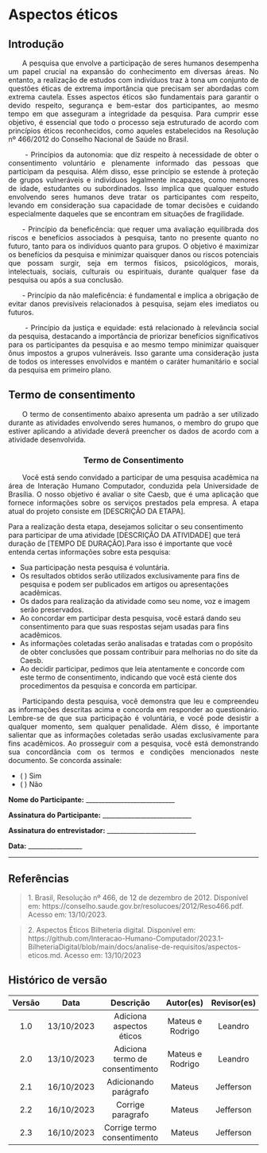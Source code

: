 # Aspectos éticos

## Introdução

<p align="justify">&emsp;&emsp;A pesquisa que envolve a participação de seres humanos desempenha um papel crucial na expansão do conhecimento em diversas áreas. No entanto, a realização de estudos com indivíduos traz à tona um conjunto de questões éticas de extrema importância que precisam ser abordadas com extrema cautela. Esses aspectos éticos são fundamentais para garantir o devido respeito, segurança e bem-estar dos participantes, ao mesmo tempo em que asseguram a integridade da pesquisa. Para cumprir esse objetivo, é essencial que todo o processo seja estruturado de acordo com princípios éticos reconhecidos, como aqueles estabelecidos na Resolução nº 466/2012 do Conselho Nacional de Saúde no Brasil.</p>

<p align="justify">&emsp;&emsp; - Princípios  da autonomia: que diz respeito à necessidade de obter o consentimento voluntário e plenamente informado das pessoas que participam da pesquisa. Além disso, esse princípio se estende à proteção de grupos vulneráveis e indivíduos legalmente incapazes, como menores de idade, estudantes ou subordinados. Isso implica que qualquer estudo envolvendo seres humanos deve tratar os participantes com respeito, levando em consideração sua capacidade de tomar decisões e cuidando especialmente daqueles que se encontram em situações de fragilidade. </p>

<p align="justify">&emsp;&emsp;- Princípio da beneficência: que requer uma avaliação equilibrada dos riscos e benefícios associados à pesquisa, tanto no presente quanto no futuro, tanto para os indivíduos quanto para grupos. O objetivo é maximizar os benefícios da pesquisa e minimizar quaisquer danos ou riscos potenciais que possam surgir, seja em termos físicos, psicológicos, morais, intelectuais, sociais, culturais ou espirituais, durante qualquer fase da pesquisa ou após a sua conclusão.</p>

<p align="justify">&emsp;&emsp;- Princípio da não maleficência: é fundamental e implica a obrigação de evitar danos previsíveis relacionados à pesquisa, sejam eles imediatos ou futuros. </p>

 <p align="justify">&emsp;&emsp; - Princípio da justiça e equidade: está relacionado à relevância social da pesquisa, destacando a importância de priorizar benefícios significativos para os participantes da pesquisa e ao mesmo tempo minimizar quaisquer ônus impostos a grupos vulneráveis. Isso garante uma consideração justa de todos os interesses envolvidos e mantém o caráter humanitário e social da pesquisa em primeiro plano.</p>


## Termo de consentimento

<p align="justify">&emsp;&emsp;O termo de consentimento abaixo apresenta um padrão a ser utilizado durante as atividades envolvendo seres humanos, o membro do grupo que estiver aplicando a atividade deverá preencher os dados de acordo com a atividade desenvolvida.
</p>

<div style="text-align: center">
<h3>
Termo de Consentimento
</h3>
</div>



<p align="justify">&emsp;&emsp;Você está sendo convidado a participar de uma pesquisa acadêmica na área de Interação Humano Computador, conduzida pela Universidade de Brasília. O nosso objetivo é avaliar o site Caesb, que é uma aplicação que fornece informações sobre os serviços prestados pela empresa. A etapa atual do projeto consiste em [DESCRIÇÃO DA ETAPA].</p>

Para a realização desta etapa, desejamos solicitar o seu consentimento para participar de uma atividade [DESCRIÇÃO DA ATIVIDADE] que terá duração de [TEMPO DE DURAÇÃO].Para isso é importante que você entenda certas informações sobre esta pesquisa:

- Sua participação nesta pesquisa é voluntária. 
- Os resultados obtidos serão utilizados exclusivamente para fins de pesquisa e podem ser publicados em artigos ou apresentações acadêmicas. 
- Os dados para realização da atividade como seu nome, voz e imagem serão preservados.
- Ao concordar em participar desta pesquisa, você estará dando seu consentimento para que suas respostas sejam usadas para fins acadêmicos. 
- As informações coletadas serão analisadas e tratadas com o propósito de obter conclusões que possam contribuir para melhorias no do site da Caesb.
- Ao decidir participar, pedimos que leia atentamente e concorde com este termo de consentimento, indicando que você está ciente dos procedimentos da pesquisa e concorda em participar.
<p align="justify">&emsp;&emsp;Participando desta pesquisa, você demonstra que leu e compreendeu as informações descritas acima e concorda em responder ao questionário. Lembre-se de que sua participação é voluntária, e você pode desistir a qualquer momento, sem qualquer penalidade. Além disso, é importante salientar que as informações coletadas serão usadas exclusivamente para fins acadêmicos.
Ao prosseguir com a pesquisa, você está demonstrando sua concordância com os termos e condições mencionados neste documento. Se concorda assinale:</p>

- ( ) Sim
- ( ) Não



**Nome do Participante:** ____________________________

**Assinatura do Participante:** ____________________________

**Assinatura do entrevistador:** ____________________________

**Data:** _________________

-----

## Referências

> <p id="1"> 1. Brasil, Resolução nº 466, de 12 de dezembro de 2012. Disponível em: https://conselho.saude.gov.br/resolucoes/2012/Reso466.pdf. Acesso em: 13/10/2023.</p>


> <p id="2"> 2. Aspectos Éticos Bilheteria digital. Disponível em: https://github.com/Interacao-Humano-Computador/2023.1-BilheteriaDigital/blob/main/docs/analise-de-requisitos/aspectos-eticos.md. Acesso em: 13/10/2023</p>



## Histórico de versão
<center>

| Versão |    Data    |      Descrição       |  Autor(es) | Revisor(es) |
| :----: | :--------: | :------------------: | :-----: | :-----: |
|  1.0   | 13/10/2023 | Adiciona aspectos éticos | Mateus e Rodrigo | Leandro |
|  2.0   | 13/10/2023 | Adiciona termo de consentimento | Mateus e Rodrigo | Leandro |
|  2.1   | 16/10/2023 | Adicionando parágrafo | Mateus | Jefferson |
|  2.2   | 16/10/2023 | Corrige paragrafo | Mateus | Jefferson |
|  2.3   | 16/10/2023 | Corrige termo consentimento | Mateus | Jefferson |
</center>